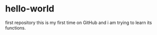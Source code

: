 # hello-world
first repository
this is my first time on GitHub and i am trying to learn its functions. 
